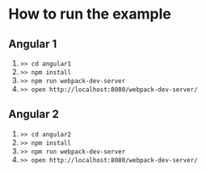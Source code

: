 # How to run the example

## Angular 1

1. `>> cd angular1`
2. `>> npm install`
3. `>> npm run webpack-dev-server`
3. `>> open http://localhost:8080/webpack-dev-server/`

## Angular 2

1. `>> cd angular2`
2. `>> npm install`
3. `>> npm run webpack-dev-server`
3. `>> open http://localhost:8080/webpack-dev-server/`
